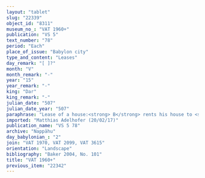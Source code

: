 ```yaml
---
layout: "tablet"
slug: "22339"
object_id: "8311"
museum_no_: "VAT 1960+"
publication: "VS 5"
text_number: "78"
period: "Each"
place_of_issue: "Babylon city"
type_and_content: "Leases"
day_remark: "[ ]?"
month: "V"
month_remark: "-"
year: "15"
year_remark: "-"
king: "Dar"
king_remark: "-"
julian_date: "507"
julian_date_year: "507"
paraphrase: "Lease of a house:<strong> B</strong> rents his house to <strong>A</strong>. The house is next to the no-through street (<em>sūqu lā āṣ&ucirc;</em>) and the thoroughfare of Nab&ucirc; and Nanāya,&nbsp; the yearly rent amounts to 18 shekels of white cut silver of 1/8 alloy, the duration of the lease is three years. <strong>A</strong> is to pay half at the beginning of the year and the rest in the middle. <strong>A</strong> is to renew (<em>&scaron;an&ucirc;</em>) the roof and repair (<em>batqa ṣabātu</em>) the drain (<em>asurr&ucirc;</em>), the brickwork (<em>libittu</em>), reeds (<em>qan&acirc;tu</em>) and roof (<em>ūru</em>), for whose costs he may charge (<em>man&ucirc;</em>) <strong>B </strong>[further possible conditions are damaged]. <strong>B</strong> [receives the payment of the beginning of the year]. Addendum: Each party has taken a copy. 4 witnesses and the scribe (Bēl-bullissu/Nab&ucirc;-aplu-id[din]//Saggilāya)<br /> &nbsp;<br /> <strong>A </strong>= Mūrānu/Bēl-iddin//[...]; <strong>B</strong> = Iddin-Nab&ucirc;/Nab&ucirc;-bān-zēri//Nappāhu<br /> &nbsp;"
imported: "Matthias Adelhofer (20/02/17)"
publication_name: "VS 5 78"
archive: "Nappāhu"
day_babylonian_: "2"
join: "VAT 1970, VAT 2099, VAT 3615"
orientation: "Landscape"
bibliography: "Baker 2004, No. 101"
title: "VAT 1960+"
previous_item: "22342"
---
```

